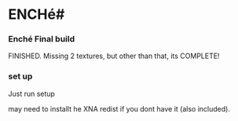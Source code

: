 # ENCHé#


### Enché Final build  ###
FINISHED.
Missing 2 textures, but other than that, its COMPLETE!



### set up ###

Just run setup

may need to installt he XNA redist if you dont have it (also included).